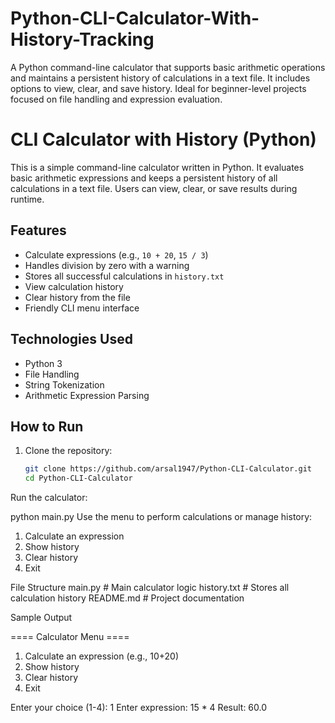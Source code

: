 # Python-CLI-Calculator-With-History-Tracking
A Python command-line calculator that supports basic arithmetic operations and maintains a persistent history of calculations in a text file. It includes options to view, clear, and save history. Ideal for beginner-level projects focused on file handling and expression evaluation.

# CLI Calculator with History (Python)

This is a simple command-line calculator written in Python. It evaluates basic arithmetic expressions and keeps a persistent history of all calculations in a text file. Users can view, clear, or save results during runtime.

## Features

- Calculate expressions (e.g., `10 + 20`, `15 / 3`)
- Handles division by zero with a warning
- Stores all successful calculations in `history.txt`
- View calculation history
- Clear history from the file
- Friendly CLI menu interface

## Technologies Used

- Python 3
- File Handling
- String Tokenization
- Arithmetic Expression Parsing

## How to Run

1. Clone the repository:
   ```bash
   git clone https://github.com/arsal1947/Python-CLI-Calculator.git
   cd Python-CLI-Calculator
Run the calculator:

python main.py
Use the menu to perform calculations or manage history:

1. Calculate an expression
2. Show history
3. Clear history
4. Exit

File Structure
main.py          # Main calculator logic
history.txt      # Stores all calculation history
README.md        # Project documentation

Sample Output

==== Calculator Menu ====
1. Calculate an expression (e.g., 10+20)
2. Show history
3. Clear history
4. Exit

Enter your choice (1-4): 1
Enter expression: 15 * 4
Result: 60.0
